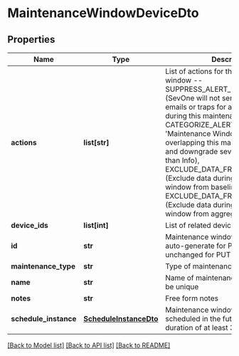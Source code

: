 # MaintenanceWindowDeviceDto

## Properties
Name | Type | Description | Notes
------------ | ------------- | ------------- | -------------
**actions** | **list[str]** | List of actions for this maintenance window -- SUPPRESS_ALERT_NOTIFICATIONS (SevOne will not send notification emails or traps for alerts occurring during this maintenance window), CATEGORIZE_ALERTS (Prepend &#39;Maintenance Window&#39; to alerts overlapping this maintenance window and downgrade severity levels higher than Info), EXCLUDE_DATA_FROM_BASELINES (Exclude data during the maintenance window from baseline calculations), EXCLUDE_DATA_FROM_AGGREGATION (Exclude data during the maintenance window from aggregation calculations) | [optional] 
**device_ids** | **list[int]** | List of related device IDs | [optional] 
**id** | **str** | Maintenance window UUID -- omit to auto-generate for POST or leave unchanged for PUT | [optional] 
**maintenance_type** | **str** | Type of maintenance window | [optional] 
**name** | **str** | Name of maintenance window -- must be unique | 
**notes** | **str** | Free form notes | [optional] 
**schedule_instance** | [**ScheduleInstanceDto**](ScheduleInstanceDto.md) | Maintenance window must be scheduled in the future and have a duration of at least 3 minutes | 

[[Back to Model list]](../README.md#documentation-for-models) [[Back to API list]](../README.md#documentation-for-api-endpoints) [[Back to README]](../README.md)



